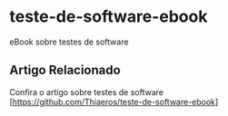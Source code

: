 # teste-de-software-ebook
eBook sobre testes de software
## Artigo Relacionado
Confira o artigo sobre testes de software [https://github.com/Thiaeros/teste-de-software-ebook]
